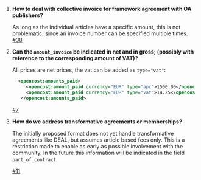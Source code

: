 1. **How to deal with collective invoice for framework agreement with OA publishers?**

   As long as the individual articles have a specific amount, this is not problematic, since an invoice number can be specified multiple times.
   [#38](https://github.com/opencost-de/opencost/issues/38)
   
1. **Can the `amount_invoice` be indicated in net and in gross; (possibly with reference to the corresponding amount of VAT)?**

   All prices are net prices, the vat can be added as `type="vat"`:
   ```xml
     <opencost:amounts_paid>
        <opencost:amount_paid currency="EUR" type="apc">1500.00</opencost:amount_paid>
        <opencost:amount_paid currency="EUR" type="vat">14.25</opencost:amount_paid>
      </opencost:amounts_paid>
   ```
   [#7](https://github.com/opencost-de/opencost/issues/7)
   
1. **How do we address transformative agreements or memberships?**

   The initially proposed format does not yet handle transformative agreements like DEAL, but assumes article based fees only. This is a restriction made to enable as early as    possible involvement with the community. In the future this information will be indicated in the field `part_of_contract`.
   
   [#11](https://github.com/opencost-de/opencost/issues/11)
